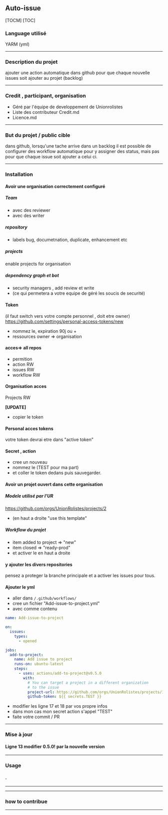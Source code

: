 ##  Auto-issue
[TOCM]
[TOC]

### Language utilisé

YARM (yml)

-------------

### Description du projet

ajouter une action automatique dans github pour que chaque nouvelle issues soit ajouter au projet (backlog)

-------------

### Credit , participant, organisation

- Géré par l'équipe de developpement de Unionrolistes
- Liste des contributeur Credit.md 
- Licence.md

-------------
### But du projet / public cible

dans github, lorsqu'une tache arrive dans un backlog il est possible de configurer des workflow automatique pour y assigner des status, mais pas pour que chaque issue soit ajouter a celui ci.

-------------

### Installation
####  Avoir une organisation correctement configuré
##### Team
- avec des reviewer
- avec des writer
##### repository
- labels bug, documetnation, duplicate, enhancement etc
##### projects
enable projects for organisation

#####  dependency graph et bot
- security managers , add review et write
- (ce qui permetera a votre equipe de géré les soucis de securité)

#### Token
(il faut switch vers votre compte personnel , doit etre owner)
https://github.com/settings/personal-access-tokens/new
- nommez le, expiration 90j ou +
- ressources owner => organisation
#### acces=> all repos
- permition 
- action RW
- issues RW
- workflow RW

#### Organisation acces
Projects RW

**[UPDATE]**
- copier le token

#### Personal acces tokens
votre token devrai etre dans "active token"

#### Secret , action
- cree un nouveau 
- nommez le (TEST pour ma part)
- et coller le token dedans puis sauvegarder.


#### Avoir un projet ouvert dans cette organisation
##### Modele utilisé par l'UR
https://github.com/orgs/UnionRolistes/projects/2
- (en haut a droite "use this template"

##### Workflow du projet
- item added to project => "new" 
- item closed => "ready-prod"
- et activer le en haut a droite

#### y ajouter les divers repositories
pensez a proteger la branche principale et a activer les issues pour tous.

#### Ajouter le yml
- aller dans `/.github/workflows/`
- cree un fichier "Add-issue-to-project.yml"
- avec comme contenu
```yml
name: Add-issue-to-project

on:
  issues:
    types:
      - opened

jobs:
  add-to-project:
    name: Add issue to project
    runs-on: ubuntu-latest
    steps:
      - uses: actions/add-to-project@v0.5.0
        with:
          # You can target a project in a different organization
          # to the issue
          project-url: https://github.com/orgs/UnionRolistes/projects/1/views/1
          github-token: ${{ secrets.TEST }}
```
- modifier les ligne 17 et 18 par vos propre infos
- dans mon cas mon secret action s'appel "TEST"
- faite votre commit / PR

-------------

### Mise à jour
#### Ligne 13 modifier 0.5.0! par la nouvelle version

-------------
### Usage
#### .
---

---
### how to contribue
-------------
